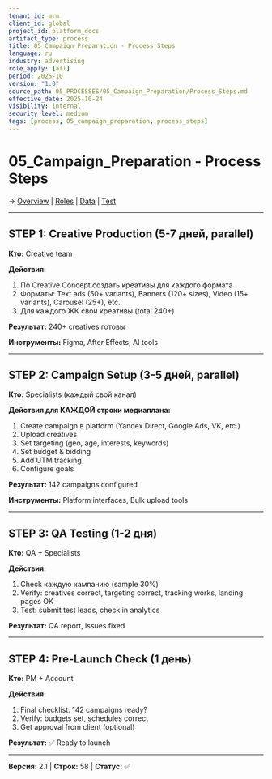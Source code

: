 ```yaml
---
tenant_id: mrm
client_id: global
project_id: platform_docs
artifact_type: process
title: 05_Campaign_Preparation - Process Steps
language: ru
industry: advertising
role_apply: [all]
period: 2025-10
version: "1.0"
source_path: 05_PROCESSES/05_Campaign_Preparation/Process_Steps.md
effective_date: 2025-10-24
visibility: internal
security_level: medium
tags: [process, 05_campaign_preparation, process_steps]
---
```


# 05_Campaign_Preparation - Process Steps

→ [Overview](./Overview.md) | [Roles](./Roles_Responsibilities.md) | [Data](./Data_IO.md) | [Test](./Test_Scenario.md)

---

## STEP 1: Creative Production (5-7 дней, parallel)

**Кто:** Creative team

**Действия:**
1. По Creative Concept создать креативы для каждого формата
2. Форматы: Text ads (50+ variants), Banners (120+ sizes), Video (15+ variants), Carousel (25+), etc.
3. Для каждого ЖК свои креативы (total 240+)

**Результат:** 240+ creatives готовы

**Инструменты:** Figma, After Effects, AI tools

---

## STEP 2: Campaign Setup (3-5 дней, parallel)

**Кто:** Specialists (каждый свой канал)

**Действия для КАЖДОЙ строки медиаплана:**
1. Create campaign в platform (Yandex Direct, Google Ads, VK, etc.)
2. Upload creatives
3. Set targeting (geo, age, interests, keywords)
4. Set budget & bidding
5. Add UTM tracking
6. Configure goals

**Результат:** 142 campaigns configured

**Инструменты:** Platform interfaces, Bulk upload tools

---

## STEP 3: QA Testing (1-2 дня)

**Кто:** QA + Specialists

**Действия:**
1. Check каждую кампанию (sample 30%)
2. Verify: creatives correct, targeting correct, tracking works, landing pages OK
3. Test: submit test leads, check in analytics

**Результат:** QA report, issues fixed

---

## STEP 4: Pre-Launch Check (1 день)

**Кто:** PM + Account

**Действия:**
1. Final checklist: 142 campaigns ready?
2. Verify: budgets set, schedules correct
3. Get approval from client (optional)

**Результат:** ✅ Ready to launch

---

**Версия:** 2.1 | **Строк:** 58 | **Статус:** ✅


